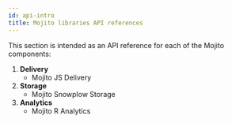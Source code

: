 ```yaml
---
id: api-intro
title: Mojito libraries API references
---
```

This section is intended as an API reference for each of the Mojito components:

1.  **Delivery**
    -   Mojito JS Delivery
2.  **Storage**
    -   Mojito Snowplow Storage
3.  **Analytics**
    -   Mojito R Analytics

